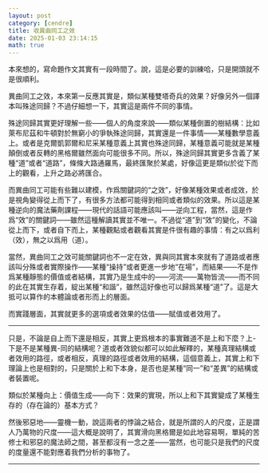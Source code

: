 ```yaml
---
layout: post
category: [cendre]
title: 收異曲同工之效
date: 2025-01-03 23:14:15
math: true
---
```


本來想的，寫命題作文其實有一段時間了。說，這是必要的訓練哈，只是開頭就不是很順利。

異曲同工之效，本來第一反應其實是，類似某種雙塔奇兵的效果？好像另外一個譯本叫殊途同歸？不過仔細想一下，其實這是兩件不同的事情。

殊途同歸其實更好理解一些——個人的角度來說——類似某種倒置的樹結構：比如萊布尼茲和牛頓對於無窮小的爭執殊途同歸，其實還是一件事情——某種數學意義上。或者是克爾凱郭爾和尼采某種意義上其實也殊途同歸，某種意義可能就是某種顛倒或者反轉的黑格爾雖然面向可能很多不同。所以，殊途同歸其實更多含義了某種“道”或者“道路”，條條大路通羅馬，最終匯聚於某處，好像這更是類似於從下而上的觀看，上升之路必將匯合。

而異曲同工可能有些難以建模，作爲關鍵詞的“之效”，好像某種效果或者成效，於是視角變得從上而下了，有很多方法都可能得到相同或者類似的效果。所以這是某種逆向的魔法藥劑課程——現代的話語可能應該叫——逆向工程，當然，這是作爲“效”的關鍵詞——雖然這種解讀其實並不唯一。不過從“道”到“效”的變化，不論從上而下，或者自下而上，某種觀點或者觀看其實是件很有趣的事情：有之以爲利（效），無之以爲用（道）。

當然，異曲同工之效可能關鍵詞也不一定在效，異與同其實本來就有了道路或者應該叫分殊或者實際操作——某種“操持”或者更進一步地“在場”，而結果——不是作爲某種靜態的價值或者結構，其實乃是生成中的——河流——萬物皆流——而不同的此在其實生存着，綻出某種“和諧”，雖然這好像也可以歸爲某種“道”了。這是大抵可以算作的本體論或者形而上的層面。

而實踐層面，其實就更多的選項或者效果的估值——賦值或者效用了。

------

只是，不論是自上而下還是相反，其實上更爲根本的事實難道不是上和下麼？上-下是不是某種異-同的結構呢？道或者效貌似都可以如此解釋的，某種真理結構或者效用的路徑，或者相反，真理的路徑或者效用的結構，這個意義上，其實上和下理論上也是相對的，只是關於上和下本身，是否也是某種“同一”和“差異”的結構或者裝置呢。

類似於某種向上：價值生成——向下：效果的實現，所以上和下其實變成了某種生存的（存在論的）基本方式？

然後邪惡地——靈機一動，說這兩者的悖論之結合，就是所謂的人的尺度，正是謂人乃萬物的尺度——這大概是說明了，其實滑向黑格爾是如此地容易啊，單純的苦修士和邪惡的魔法師之間，甚至都沒有一念之差——當然，也可能只是我們的尺度的度量還不能對應着我們分析的事物了。

--------




